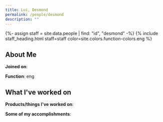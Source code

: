 ```yaml
---
title: Lui, Desmond
permalink: /people/desmond
description: ""
---
```


{%- assign staff = site.data.people | find: "id", "desmond" -%}
{% include staff_heading.html staff=staff color=site.colors.function-colors.eng %}

## About Me

**Joined on**: 

**Function**: eng

## What I've worked on

**Products/things I've worked on**:


**Some of my accomplishments**:

